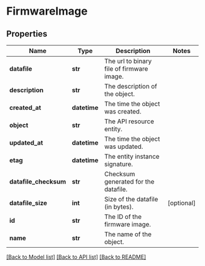 # FirmwareImage

## Properties
Name | Type | Description | Notes
------------ | ------------- | ------------- | -------------
**datafile** | **str** | The url to binary file of firmware image. | 
**description** | **str** | The description of the object. | 
**created_at** | **datetime** | The time the object was created. | 
**object** | **str** | The API resource entity. | 
**updated_at** | **datetime** | The time the object was updated. | 
**etag** | **datetime** | The entity instance signature. | 
**datafile_checksum** | **str** | Checksum generated for the datafile. | 
**datafile_size** | **int** | Size of the datafile (in bytes). | [optional] 
**id** | **str** | The ID of the firmware image. | 
**name** | **str** | The name of the object. | 

[[Back to Model list]](../README.md#documentation-for-models) [[Back to API list]](../README.md#documentation-for-api-endpoints) [[Back to README]](../README.md)


